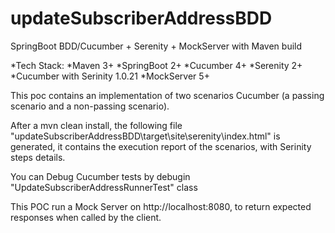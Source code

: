 # updateSubscriberAddressBDD

SpringBoot BDD/Cucumber + Serenity + MockServer with Maven build

*Tech Stack:
*Maven 3+
*SpringBoot 2+
*Cucumber 4+
*Serenity 2+
*Cucumber with Serinity 1.0.21
*MockServer 5+


This poc contains an implementation of two scenarios Cucumber (a passing scenario and a non-passing scenario).

After a mvn clean install, the following file "updateSubscriberAddressBDD\target\site\serenity\index.html" is generated, it contains the execution report of the scenarios, with Serinity steps details.

You can Debug Cucumber tests by debugin "UpdateSubscriberAddressRunnerTest" class

This POC run a Mock Server on http://localhost:8080, to return expected responses when called by the client.
